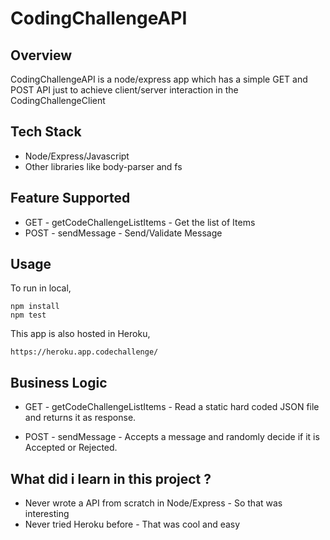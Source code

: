 # CodingChallengeAPI

## Overview ##
CodingChallengeAPI is a node/express app which has a simple GET and POST API just to achieve client/server interaction in the CodingChallengeClient

## Tech Stack ##

* Node/Express/Javascript
* Other libraries like body-parser and fs

## Feature Supported ##

* GET - getCodeChallengeListItems - Get the list of Items
* POST -  sendMessage - Send/Validate Message

## Usage ##

To run in local, 

```
npm install
npm test
```

This app is also hosted in Heroku, 

```
https://heroku.app.codechallenge/
```

## Business Logic ##

* GET - getCodeChallengeListItems - Read a static hard coded JSON file and returns it as response. 

* POST -  sendMessage - Accepts a message and randomly decide if it is Accepted or Rejected. 


## What did i learn in this project ? ##

* Never wrote a API from scratch in Node/Express - So that was interesting
* Never tried Heroku before - That was cool and easy
